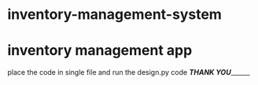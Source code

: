 # inventory-management-system
# inventory management app

place the code in single file and run the design.py code 
___________THANK YOU_________________
